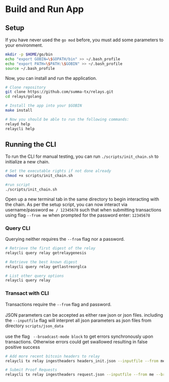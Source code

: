 # Build and Run App

## Setup
If you have never used the `go mod` before, you must add some parameters to your environment.

```bash
mkdir -p $HOME/go/bin
echo "export GOBIN=\$GOPATH/bin" >> ~/.bash_profile
echo "export PATH=\$PATH:\$GOBIN" >> ~/.bash_profile
source ~/.bash_profile
```

Now, you can install and run the application.

```bash
# Clone repository
git clone https://github.com/summa-tx/relays.git
cd relays/golang

# Install the app into your $GOBIN
make install

# Now you should be able to run the following commands:
relayd help
relaycli help
```
## Running the CLI
To run the CLI for manual testing, you can run `./scripts/init_chain.sh` to initialize a new chain.
```bash
# Set the executable rights if not done already
chmod +x scripts/init_chain.sh

#run script
./scripts/init_chain.sh
```
Open up a new terminal tab in the same directory to begin interacting with the chain. As per the setup script, you can now interact via username/password `me / 12345678` such that when submitting transactions using flag `--from me` when prompted for the password enter: `12345678`

### Query CLI
Querying neither requires the `--from` flag nor a password.
```bash
# Retrieve the first digest of the relay
relaycli query relay getrelaygenesis

# Retrieve the best known digest 
relaycli query relay getlastreorglca

# List other query options
relaycli query relay
```

### Transact with CLI
Transactions require the `--from` flag and password.<br><br>
JSON parameters can be accepted as either raw json or json files. including the `--inputfile` flag will interpret all json parameters as json files from directory `scripts/json_data` <br><br>
use the flag ` --broadcast-mode block` to get errors synchronously upon transactions. Otherwise errors could get swallowed resulting in false positive success 
```bash
# Add more recent bitcoin headers to relay
relaycli tx relay ingestheaders headers_init.json --inputfile --from me --broadcast-mode block

# Submit Proof Requests
relaycli tx relay ingestheaders request.json --inputfile --from me --broadcast-mode block
```
